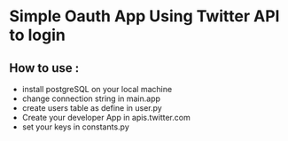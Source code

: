 # Simple Oauth App Using Twitter API to login

## How to use :

- install postgreSQL on your local machine
- change connection string in main.app
- create users table as define in user.py
- Create your developer App in apis.twitter.com
- set your keys in constants.py

